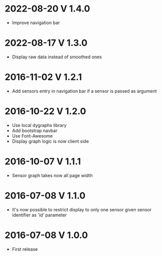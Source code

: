 # 2022-08-20 V 1.4.0
 * Improve navigation bar
# 2022-08-17 V 1.3.0
 * Display raw data instead of smoothed ones
# 2016-11-02 V 1.2.1
 * Add sensors entry in navigation bar if a sensor is passed as argument
# 2016-10-22 V 1.2.0
 * Use local dygraphs library
 * Add bootstrap navbar
 * Use Font-Awesome
 * Display graph logic is now client side
# 2016-10-07 V 1.1.1
 * Sensor graph takes now all page width
# 2016-07-08 V 1.1.0
 * It's now possible to restrict display to only one sensor given sensor identifier as 'id' parameter
# 2016-07-08 V 1.0.0
 * First release